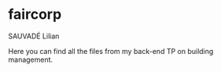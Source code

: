 # faircorp

SAUVADÉ Lilian

Here you can find all the files from my back-end TP on building management.
